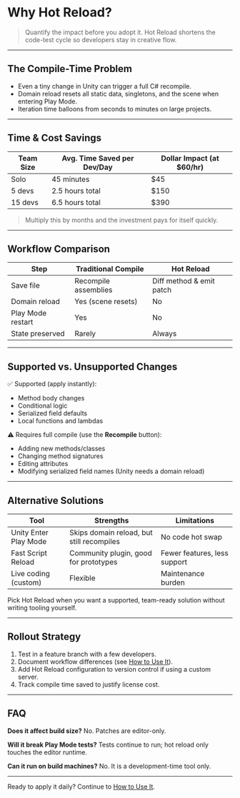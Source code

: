 # Why Hot Reload?

> Quantify the impact before you adopt it. Hot Reload shortens the code-test cycle so developers
> stay in creative flow.

---

## The Compile-Time Problem

- Even a tiny change in Unity can trigger a full C# recompile.
- Domain reload resets all static data, singletons, and the scene when entering Play Mode.
- Iteration time balloons from seconds to minutes on large projects.

---

## Time & Cost Savings

| Team Size | Avg. Time Saved per Dev/Day | Dollar Impact (at $60/hr) |
| --------- | --------------------------- | ------------------------- |
| Solo      | 45 minutes                  | $45                       |
| 5 devs    | 2.5 hours total             | $150                      |
| 15 devs   | 6.5 hours total             | $390                      |

> Multiply this by months and the investment pays for itself quickly.

---

## Workflow Comparison

| Step              | Traditional Compile  | Hot Reload               |
| ----------------- | -------------------- | ------------------------ |
| Save file         | Recompile assemblies | Diff method & emit patch |
| Domain reload     | Yes (scene resets)   | No                       |
| Play Mode restart | Yes                  | No                       |
| State preserved   | Rarely               | Always                   |

---

## Supported vs. Unsupported Changes

✅ Supported (apply instantly):

- Method body changes
- Conditional logic
- Serialized field defaults
- Local functions and lambdas

⚠️ Requires full compile (use the **Recompile** button):

- Adding new methods/classes
- Changing method signatures
- Editing attributes
- Modifying serialized field names (Unity needs a domain reload)

---

## Alternative Solutions

| Tool                  | Strengths                                 | Limitations                  |
| --------------------- | ----------------------------------------- | ---------------------------- |
| Unity Enter Play Mode | Skips domain reload, but still recompiles | No code hot swap             |
| Fast Script Reload    | Community plugin, good for prototypes     | Fewer features, less support |
| Live coding (custom)  | Flexible                                  | Maintenance burden           |

Pick Hot Reload when you want a supported, team-ready solution without writing tooling yourself.

---

## Rollout Strategy

1. Test in a feature branch with a few developers.
2. Document workflow differences (see [How to Use It](03-HOW-TO-USE.md)).
3. Add Hot Reload configuration to version control if using a custom server.
4. Track compile time saved to justify license cost.

---

## FAQ

**Does it affect build size?** No. Patches are editor-only.

**Will it break Play Mode tests?** Tests continue to run; hot reload only touches the editor
runtime.

**Can it run on build machines?** No. It is a development-time tool only.

---

Ready to apply it daily? Continue to [How to Use It](03-HOW-TO-USE.md).
